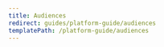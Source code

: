 ```yaml
---
title: Audiences
redirect: guides/platform-guide/audiences
templatePath: /platform-guide/audiences
---
```



  


